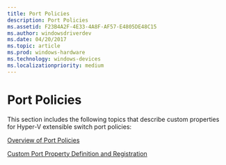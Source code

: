 ```yaml
---
title: Port Policies
description: Port Policies
ms.assetid: F23B4A2F-4E33-4A8F-AF57-E4805DE48C15
ms.author: windowsdriverdev
ms.date: 04/20/2017
ms.topic: article
ms.prod: windows-hardware
ms.technology: windows-devices
ms.localizationpriority: medium
---
```


# Port Policies


This section includes the following topics that describe custom properties for Hyper-V extensible switch port policies:

[Overview of Port Policies](overview-of-port-policies.md)

[Custom Port Property Definition and Registration](custom-port-property-definition-and-registration.md)

 

 





